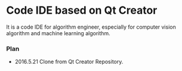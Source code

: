# Code IDE based on Qt Creator
It is a code IDE for algorithm engineer, especially for computer vision algorithm and machine learning algorithm.

### Plan
- 2016.5.21 Clone from Qt Creator Repository.
